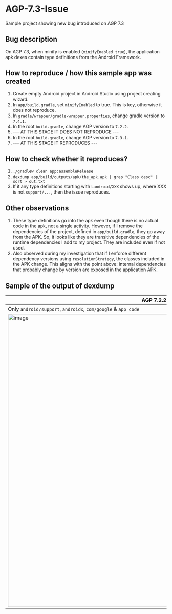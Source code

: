 # AGP-7.3-Issue
Sample project showing new bug introduced on AGP 7.3

## Bug description
On AGP 7.3, when minify is enabled (`minifyEnabled true`), the application apk dexes contain type definitions from the Android Framework.

## How to reproduce / how this sample app was created
1. Create empty Android project in Android Studio using project creating wizard.
2. In `app/build.gradle`, set `minifyEnabled` to true. This is key, otherwise it does not reproduce.
3. In `gradle/wrapper/gradle-wrapper.properties`, change gradle version to `7.4.1`.
4. In the root `build.gradle`, change AGP version to `7.2.2`.
5. --- AT THIS STAGE IT DOES NOT REPRODUCE ---
6. In the root `build.gradle`, change AGP version to `7.3.1`.
7. --- AT THIS STAGE IT REPRODUCES ---

## How to check whether it reproduces?
1. `./gradlew clean app:assembleRelease`
2. `dexdump app/build/outputs/apk/the_apk.apk | grep "Class desc" | sort > out.txt`
3. If it any type definitions starting with `Landroid/XXX` shows up, where XXX is not `support/...`, then the issue reproduces.

## Other observations
1. These type definitions go into the apk even though there is no actual code in the apk, not a single activity. However, if I remove the dependencies of the project, defined in `app/build.gradle`, they go away from the APK. So, it looks like they are transitive dependencies of the runtime dependencies I add to my project. They are included even if not used.
2. Also observed during my investigation that if I enforce different dependency versions using `resolutionStrategy`, the classes included in the APK change. This aligns with the point above: internal dependencies that probably change by version are exposed in the application APK.

## Sample of the output of dexdump
|AGP 7.2.2|AGP 7.3.1|
|--|--|
| Only `android/support`, `androidx`, `com/google` & `app code` | Same as 7.2.2, but also `android framework classes` |
|<img width="913" alt="image" src="https://user-images.githubusercontent.com/5851365/236351665-59fab893-b540-4311-a12b-9f8addc0b269.png">| <img width="786" alt="image" src="https://user-images.githubusercontent.com/5851365/236352086-e1617df9-89f2-4e3a-99f3-8dcc0155f6d0.png"> |
